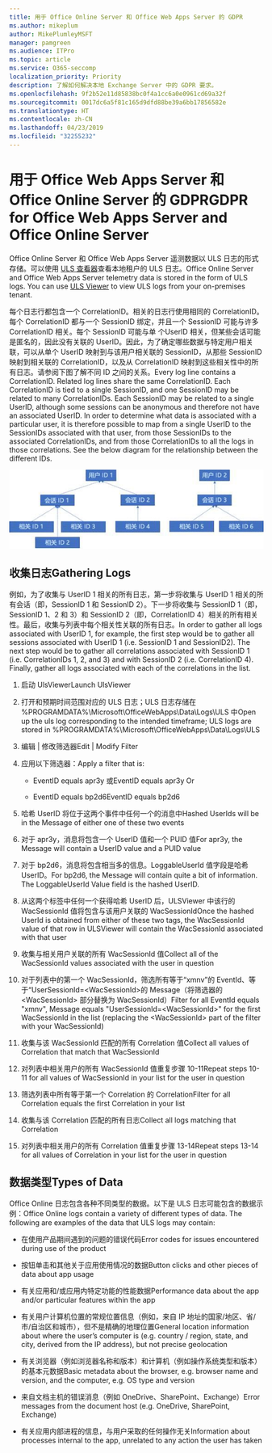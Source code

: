 ```yaml
---
title: 用于 Office Online Server 和 Office Web Apps Server 的 GDPR
ms.author: mikeplum
author: MikePlumleyMSFT
manager: pamgreen
ms.audience: ITPro
ms.topic: article
ms.service: O365-seccomp
localization_priority: Priority
description: 了解如何解决本地 Exchange Server 中的 GDPR 要求。
ms.openlocfilehash: 9f2b52e11d85838bc0f4a1cc6a0e0961cd69a32f
ms.sourcegitcommit: 0017dc6a5f81c165d9dfd88be39a6bb17856582e
ms.translationtype: HT
ms.contentlocale: zh-CN
ms.lasthandoff: 04/23/2019
ms.locfileid: "32255232"
---
```

# <a name="gdpr-for-office-web-apps-server-and-office-online-server"></a><span data-ttu-id="862b1-103">用于 Office Web Apps Server 和 Office Online Server 的 GDPR</span><span class="sxs-lookup"><span data-stu-id="862b1-103">GDPR for Office Web Apps Server and Office Online Server</span></span>

<span data-ttu-id="862b1-p101">Office Online Server 和 Office Web Apps Server 遥测数据以 ULS 日志的形式存储。可以使用 [ULS 查看器](https://www.microsoft.com/en-us/download/details.aspx?id=44020)查看本地租户的 ULS 日志。</span><span class="sxs-lookup"><span data-stu-id="862b1-p101">Office Online Server and Office Web Apps Server telemetry data is stored in the form of ULS logs. You can use [ULS Viewer](https://www.microsoft.com/en-us/download/details.aspx?id=44020) to view ULS logs from your on-premises tenant.</span></span>

<span data-ttu-id="862b1-p102">每个日志行都包含一个 CorrelationID。相关的日志行使用相同的 CorrelationID。每个 CorrelationID 都与一个 SessionID 绑定，并且一个 SessionID 可能与许多 CorrelationID 相关。每个 SessionID 可能与单 个UserID 相关，但某些会话可能是匿名的，因此没有关联的 UserID。因此，为了确定哪些数据与特定用户相关联，可以从单个 UserID 映射到与该用户相关联的 SessionID，从那些 SessionID 映射到相关联的 CorrelationID，以及从 CorrelationID 映射到这些相关性中的所有日志。请参阅下图了解不同 ID 之间的关系。</span><span class="sxs-lookup"><span data-stu-id="862b1-p102">Every log line contains a CorrelationID. Related log lines share the same CorrelationID. Each CorrelationID is tied to a single SessionID, and one SessionID may be related to many CorrelationIDs. Each SessionID may be related to a single UserID, although some sessions can be anonymous and therefore not have an associated UserID. In order to determine what data is associated with a particular user, it is therefore possible to map from a single UserID to the SessionIDs associated with that user, from those SessionIDs to the associated CorrelationIDs, and from those CorrelationIDs to all the logs in those correlations. See the below diagram for the relationship between the different IDs.</span></span>

![](media/gdpr-for-office-online-server-image1.jpg)

## <a name="gathering-logs"></a><span data-ttu-id="862b1-112">收集日志</span><span class="sxs-lookup"><span data-stu-id="862b1-112">Gathering Logs</span></span>

<span data-ttu-id="862b1-p103">例如，为了收集与 UserID 1 相关的所有日志，第一步将收集与 UserID 1 相关的所有会话（即，SessionID 1 和 SessionID 2）。下一步将收集与 SessionID 1（即，SessionID 1、2 和 3）和 SessionID 2（即，CorrelationID 4）相关的所有相关性。最后，收集与列表中每个相关性关联的所有日志。</span><span class="sxs-lookup"><span data-stu-id="862b1-p103">In order to gather all logs associated with UserID 1, for example, the first step would be to gather all sessions associated with UserID 1 (i.e. SessionID 1 and SessionID2). The next step would be to gather all correlations associated with SessionID 1 (i.e. CorrelationIDs 1, 2, and 3) and with SessionID 2 (i.e. CorrelationID 4). Finally, gather all logs associated with each of the correlations in the list.</span></span>

1.  <span data-ttu-id="862b1-116">启动 UlsViewer</span><span class="sxs-lookup"><span data-stu-id="862b1-116">Launch UlsViewer</span></span>

2.  <span data-ttu-id="862b1-117">打开和预期时间范围对应的 ULS 日志；ULS 日志存储在 %PROGRAMDATA%\\Microsoft\\OfficeWebApps\\Data\\Logs\\ULS 中</span><span class="sxs-lookup"><span data-stu-id="862b1-117">Open up the uls log corresponding to the intended timeframe; ULS logs are stored in %PROGRAMDATA%\\Microsoft\\OfficeWebApps\\Data\\Logs\\ULS</span></span>

3.  <span data-ttu-id="862b1-118">编辑 | 修改筛选器</span><span class="sxs-lookup"><span data-stu-id="862b1-118">Edit | Modify Filter</span></span>

4.  <span data-ttu-id="862b1-119">应用以下筛选器：</span><span class="sxs-lookup"><span data-stu-id="862b1-119">Apply a filter that is:</span></span>

    -   <span data-ttu-id="862b1-120">EventID equals apr3y 或</span><span class="sxs-lookup"><span data-stu-id="862b1-120">EventID equals apr3y Or</span></span>

    -   <span data-ttu-id="862b1-121">EventID equals bp2d6</span><span class="sxs-lookup"><span data-stu-id="862b1-121">EventID equals bp2d6</span></span>

5.  <span data-ttu-id="862b1-122">哈希 UserID 将位于这两个事件中任何一个的消息中</span><span class="sxs-lookup"><span data-stu-id="862b1-122">Hashed UserIds will be in the Message of either one of these two events</span></span>

6.  <span data-ttu-id="862b1-123">对于 apr3y，消息将包含一个 UserID 值和一个 PUID 值</span><span class="sxs-lookup"><span data-stu-id="862b1-123">For apr3y, the Message will contain a UserID value and a PUID value</span></span>

7.  <span data-ttu-id="862b1-p104">对于 bp2d6，消息将包含相当多的信息。LoggableUserId 值字段是哈希 UserID。</span><span class="sxs-lookup"><span data-stu-id="862b1-p104">For bp2d6, the Message will contain quite a bit of information. The LoggableUserId Value field is the hashed UserID.</span></span>

8.  <span data-ttu-id="862b1-126">从这两个标签中任何一个获得哈希 UserID 后，ULSViewer 中该行的 WacSessionId 值将包含与该用户关联的 WacSessionId</span><span class="sxs-lookup"><span data-stu-id="862b1-126">Once the hashed UserId is obtained from either of these two tags, the WacSessionId value of that row in ULSViewer will contain the WacSessionId associated with that user</span></span>

9.  <span data-ttu-id="862b1-127">收集与相关用户关联的所有 WacSessionId 值</span><span class="sxs-lookup"><span data-stu-id="862b1-127">Collect all of the WacSessionId values associated with the user in question</span></span>

10. <span data-ttu-id="862b1-128">对于列表中的第一个 WacSessionId，筛选所有等于“xmnv”的 EventId、等于“UserSessionId=\<WacSessionId\>的 Message（将筛选器的 \<WacSessionId\> 部分替换为 WacSessionId）</span><span class="sxs-lookup"><span data-stu-id="862b1-128">Filter for all EventId equals "xmnv", Message equals "UserSessionId=\<WacSessionId\>" for the first WacSessionId in the list (replacing the \<WacSessionId\> part of the filter with your WacSessionId)</span></span>

11. <span data-ttu-id="862b1-129">收集与该 WacSessionId 匹配的所有 Correlation 值</span><span class="sxs-lookup"><span data-stu-id="862b1-129">Collect all values of Correlation that match that WacSessionId</span></span>

12. <span data-ttu-id="862b1-130">对列表中相关用户的所有 WacSessionId 值重复步骤 10-11</span><span class="sxs-lookup"><span data-stu-id="862b1-130">Repeat steps 10-11 for all values of WacSessionId in your list for the user in question</span></span>

13. <span data-ttu-id="862b1-131">筛选列表中所有等于第一个 Correlation 的 Correlation</span><span class="sxs-lookup"><span data-stu-id="862b1-131">Filter for all Correlation equals the first Correlation in your list</span></span>

14. <span data-ttu-id="862b1-132">收集与该 Correlation 匹配的所有日志</span><span class="sxs-lookup"><span data-stu-id="862b1-132">Collect all logs matching that Correlation</span></span>

15. <span data-ttu-id="862b1-133">对列表中相关用户的所有 Correlation 值重复步骤 13-14</span><span class="sxs-lookup"><span data-stu-id="862b1-133">Repeat steps 13-14 for all values of Correlation in your list for the user in question</span></span>

## <a name="types-of-data"></a><span data-ttu-id="862b1-134">数据类型</span><span class="sxs-lookup"><span data-stu-id="862b1-134">Types of Data</span></span>

<span data-ttu-id="862b1-p105">Office Online 日志包含各种不同类型的数据。以下是 ULS 日志可能包含的数据示例：</span><span class="sxs-lookup"><span data-stu-id="862b1-p105">Office Online logs contain a variety of different types of data. The following are examples of the data that ULS logs may contain:</span></span>

-   <span data-ttu-id="862b1-137">在使用产品期间遇到的问题的错误代码</span><span class="sxs-lookup"><span data-stu-id="862b1-137">Error codes for issues encountered during use of the product</span></span>

-   <span data-ttu-id="862b1-138">按钮单击和其他关于应用使用情况的数据</span><span class="sxs-lookup"><span data-stu-id="862b1-138">Button clicks and other pieces of data about app usage</span></span>

-   <span data-ttu-id="862b1-139">有关应用和/或应用内特定功能的性能数据</span><span class="sxs-lookup"><span data-stu-id="862b1-139">Performance data about the app and/or particular features within the app</span></span>

-   <span data-ttu-id="862b1-140">有关用户计算机位置的常规位置信息（例如，来自 IP 地址的国家/地区、省/市/自治区和城市），但不是精确的地理位置</span><span class="sxs-lookup"><span data-stu-id="862b1-140">General location information about where the user’s computer is (e.g. country / region, state, and city, derived from the IP address), but not precise geolocation</span></span>

-   <span data-ttu-id="862b1-141">有关浏览器（例如浏览器名称和版本）和计算机（例如操作系统类型和版本）的基本元数据</span><span class="sxs-lookup"><span data-stu-id="862b1-141">Basic metadata about the browser, e.g. browser name and version, and the computer, e.g. OS type and version</span></span>

-   <span data-ttu-id="862b1-142">来自文档主机的错误消息（例如 OneDrive、SharePoint、Exchange）</span><span class="sxs-lookup"><span data-stu-id="862b1-142">Error messages from the document host (e.g. OneDrive, SharePoint, Exchange)</span></span>

-   <span data-ttu-id="862b1-143">有关应用内部进程的信息，与用户采取的任何操作无关</span><span class="sxs-lookup"><span data-stu-id="862b1-143">Information about processes internal to the app, unrelated to any action the user has taken</span></span>
